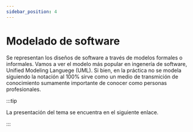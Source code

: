 ```yaml
---
sidebar_position: 4
---
```


# Modelado de software

Se representan los diseños de software a través de modelos formales o informales. Vamos a ver el modelo más popular en ingenería de software, Unified Modeling Languege (UML). Si bien, en la práctica no se modela siguiendo la notación al 100% sirve como un medio de transmición de conocimiento sumamente importante de conocer como personas profesionales.

:::tip

La presentación del tema se encuentra en el siguiente enlace.

:::